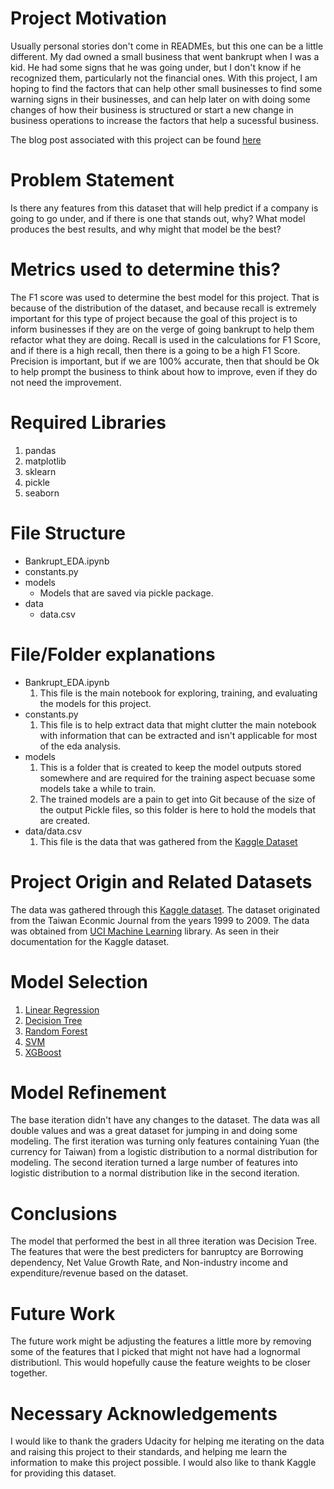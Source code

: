 # Project Motivation
Usually personal stories don't come in READMEs, but this one can be a little different. My dad owned a small business that went bankrupt when I was a kid. He had some signs that he was going under, but I don't know if he recognized them, particularly not the financial ones. With this project, I am hoping to find the factors that can help other small businesses to find some warning signs in their businesses, and can help later on with doing some changes of how their business is structured or start a new change in business operations to increase the factors that help a sucessful business. 

The blog post associated with this project can be found [here](https://elibrunette.medium.com/is-your-business-going-bankrupt-f42fec3c243d)

# Problem Statement
Is there any features from this dataset that will help predict if a company is going to go under, and if there is one that stands out, why? What model produces the best results, and why might that model be the best?  

# Metrics used to determine this? 
The F1 score was used to determine the best model for this project. That is because of the distribution of the dataset, and because recall is extremely important for this type of project because the goal of this project is to inform businesses if they are on the verge of going bankrupt to help them refactor what they are doing. Recall is used in the calculations for F1 Score, and if there is a high recall, then there is a going to be a high F1 Score. Precision is important, but if we are 100% accurate, then that should be Ok to help prompt the business to think about how to improve, even if they do not need the improvement. 

# Required Libraries 
1. pandas
2. matplotlib
3. sklearn
4. pickle
5. seaborn

# File Structure
* Bankrupt_EDA.ipynb
* constants.py
* models
    * Models that are saved via pickle package. 
* data
    * data.csv

# File/Folder explanations
- Bankrupt_EDA.ipynb
    1. This file is the main notebook for exploring, training, and evaluating the models for this project. 
- constants.py
    1. This file is to help extract data that might clutter the main notebook with information that can be extracted and isn't applicable for most of the eda analysis. 
- models
    1. This is a folder that is created to keep the model outputs stored somewhere and are required for the training aspect becuase some models take a while to train.
    2. The trained models are a pain to get into Git because of the size of the output Pickle files, so this folder is here to hold the models that are created. 
- data/data.csv
    1. This file is the data that was gathered from the [Kaggle Dataset](https://www.kaggle.com/fedesoriano/company-bankruptcy-prediction)

# Project Origin and Related Datasets
The data was gathered through this [Kaggle dataset](https://www.kaggle.com/fedesoriano/company-bankruptcy-prediction). The dataset originated from the Taiwan Econmic Journal from the years 1999 to 2009. The data was obtained from [UCI Machine Learning](https://archive.ics.uci.edu/ml/datasets/Taiwanese+Bankruptcy+Prediction) library. As seen in their documentation for the Kaggle dataset. 

# Model Selection 
1. [Linear Regression](https://scikit-learn.org/stable/modules/generated/sklearn.linear_model.LinearRegression.html) 
2. [Decision Tree](https://scikit-learn.org/stable/modules/generated/sklearn.tree.DecisionTreeClassifier.html)
3. [Random Forest](https://scikit-learn.org/stable/modules/generated/sklearn.ensemble.RandomForestClassifier.html)
4. [SVM](https://scikit-learn.org/stable/modules/generated/sklearn.svm.SVC.html)
5. [XGBoost](https://scikit-learn.org/stable/modules/generated/sklearn.ensemble.GradientBoostingClassifier.html)

# Model Refinement
The base iteration didn't have any changes to the dataset. The data was all double values and was a great dataset for jumping in and doing some modeling. 
The first iteration was turning only features containing Yuan (the currency for Taiwan) from a logistic distribution to a normal distribution for modeling. 
The second iteration turned a large number of features into logistic distribution to a normal distribution like in the second iteration. 

# Conclusions
The model that performed the best in all three iteration was Decision Tree. The features that were the best predicters for banruptcy are Borrowing dependency, Net Value Growth Rate, and Non-industry income and expenditure/revenue based on the dataset. 

# Future Work
The future work might be adjusting the features a little more by removing some of the features that I picked that might not have had a lognormal distributionl. This would hopefully cause the feature weights to be closer together.  

# Necessary Acknowledgements
I would like to thank the graders Udacity for helping me iterating on the data and raising this project to their standards, and helping me learn the information to make this project possible. 
I would also like to thank Kaggle for providing this dataset. 